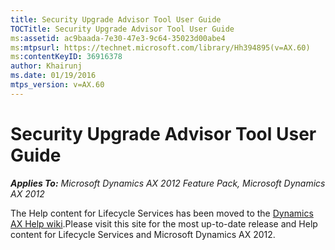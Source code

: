 ```yaml
---
title: Security Upgrade Advisor Tool User Guide
TOCTitle: Security Upgrade Advisor Tool User Guide
ms:assetid: ac9baada-7e30-47e3-9c64-35023d00abe4
ms:mtpsurl: https://technet.microsoft.com/library/Hh394895(v=AX.60)
ms:contentKeyID: 36916378
author: Khairunj
ms.date: 01/19/2016
mtps_version: v=AX.60
---
```


# Security Upgrade Advisor Tool User Guide 


_**Applies To:** Microsoft Dynamics AX 2012 Feature Pack, Microsoft Dynamics AX 2012_

The Help content for Lifecycle Services has been moved to the [Dynamics AX Help wiki](https://ax.help.dynamics.com/wiki/lifecycle-services-for-microsoft-dynamics-user-guide-lcs/).Please visit this site for the most up-to-date release and Help content for Lifecycle Services and Microsoft Dynamics AX 2012.

  


